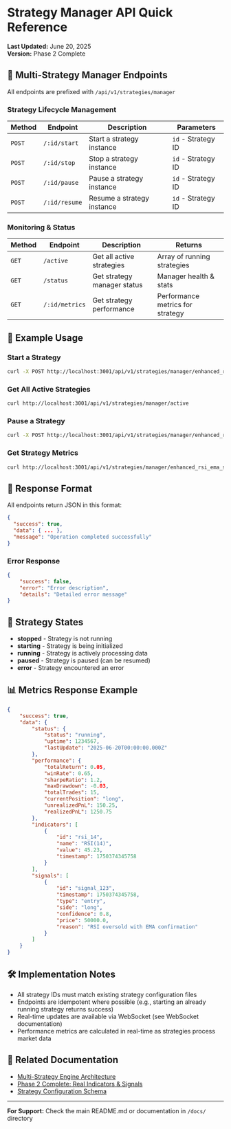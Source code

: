 # Strategy Manager API Quick Reference

**Last Updated:** June 20, 2025  
**Version:** Phase 2 Complete

## 🚀 Multi-Strategy Manager Endpoints

All endpoints are prefixed with `/api/v1/strategies/manager`

### Strategy Lifecycle Management

| Method | Endpoint      | Description                | Parameters         |
| ------ | ------------- | -------------------------- | ------------------ |
| `POST` | `/:id/start`  | Start a strategy instance  | `id` - Strategy ID |
| `POST` | `/:id/stop`   | Stop a strategy instance   | `id` - Strategy ID |
| `POST` | `/:id/pause`  | Pause a strategy instance  | `id` - Strategy ID |
| `POST` | `/:id/resume` | Resume a strategy instance | `id` - Strategy ID |

### Monitoring & Status

| Method | Endpoint       | Description                 | Returns                          |
| ------ | -------------- | --------------------------- | -------------------------------- |
| `GET`  | `/active`      | Get all active strategies   | Array of running strategies      |
| `GET`  | `/status`      | Get strategy manager status | Manager health & stats           |
| `GET`  | `/:id/metrics` | Get strategy performance    | Performance metrics for strategy |

## 📝 Example Usage

### Start a Strategy

```bash
curl -X POST http://localhost:3001/api/v1/strategies/manager/enhanced_rsi_ema_strategy/start
```

### Get All Active Strategies

```bash
curl http://localhost:3001/api/v1/strategies/manager/active
```

### Pause a Strategy

```bash
curl -X POST http://localhost:3001/api/v1/strategies/manager/enhanced_rsi_ema_strategy/pause
```

### Get Strategy Metrics

```bash
curl http://localhost:3001/api/v1/strategies/manager/enhanced_rsi_ema_strategy/metrics
```

## 🎯 Response Format

All endpoints return JSON in this format:

```json
{
  "success": true,
  "data": { ... },
  "message": "Operation completed successfully"
}
```

### Error Response

```json
{
	"success": false,
	"error": "Error description",
	"details": "Detailed error message"
}
```

## 🔄 Strategy States

- **stopped** - Strategy is not running
- **starting** - Strategy is being initialized
- **running** - Strategy is actively processing data
- **paused** - Strategy is paused (can be resumed)
- **error** - Strategy encountered an error

## 📊 Metrics Response Example

```json
{
	"success": true,
	"data": {
		"status": {
			"status": "running",
			"uptime": 1234567,
			"lastUpdate": "2025-06-20T00:00:00.000Z"
		},
		"performance": {
			"totalReturn": 0.05,
			"winRate": 0.65,
			"sharpeRatio": 1.2,
			"maxDrawdown": -0.03,
			"totalTrades": 15,
			"currentPosition": "long",
			"unrealizedPnL": 150.25,
			"realizedPnL": 1250.75
		},
		"indicators": [
			{
				"id": "rsi_14",
				"name": "RSI(14)",
				"value": 45.23,
				"timestamp": 1750374345758
			}
		],
		"signals": [
			{
				"id": "signal_123",
				"timestamp": 1750374345758,
				"type": "entry",
				"side": "long",
				"confidence": 0.8,
				"price": 50000.0,
				"reason": "RSI oversold with EMA confirmation"
			}
		]
	}
}
```

## 🛠️ Implementation Notes

- All strategy IDs must match existing strategy configuration files
- Endpoints are idempotent where possible (e.g., starting an already running strategy returns success)
- Real-time updates are available via WebSocket (see WebSocket documentation)
- Performance metrics are calculated in real-time as strategies process market data

## 🔗 Related Documentation

- [Multi-Strategy Engine Architecture](../docs/features/MULTI-STRATEGY-ENGINE-ARCHITECTURE.md)
- [Phase 2 Complete: Real Indicators & Signals](../docs/milestones/PHASE-2-COMPLETE-REAL-INDICATORS-SIGNALS.md)
- [Strategy Configuration Schema](../local_modules/schemas/strategy.schema.json)

---

**For Support:** Check the main README.md or documentation in `/docs/` directory
